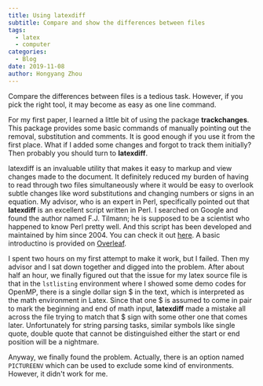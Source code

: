 ```yaml
---
title: Using latexdiff
subtitle: Compare and show the differences between files
tags:
  - latex
  - computer
categories:
  - Blog
date: 2019-11-08
author: Hongyang Zhou
---
```


Compare the differences between files is a tedious task. However, if you pick the right tool, it may become as easy as one line command.

For my first paper, I learned a little bit of using the package **trackchanges**. This package provides some basic commands of manually 
pointing out the removal, substitution and comments. It is good enough if you use it from the first place. What if I added some changes and
forgot to track them initially? Then probably you should turn to **latexdiff**.

latexdiff is an invaluable utility that makes it easy to markup and view changes made to the document. 
It definitely reduced my burden of having to read through two files simultaneously where it would be easy to overlook subtle changes like 
word substitutions and changing numbers or signs in an equation. My advisor, who is an expert in Perl, specifically pointed out that 
**latexdiff** is an excellent script written in Perl. I searched on Google and found the author named F.J. Tilmann; he is supposed to be a
scientist who happened to know Perl pretty well. And this script has been developed and maintained by him since 2004. You can check it out
[here](https://github.com/ftilmann/latexdiff). A basic introductino is provided on [Overleaf](https://www.overleaf.com/learn/latex/Articles/Using_Latexdiff_For_Marking_Changes_To_Tex_Documents).

I spent two hours on my first attempt to make it work, but I failed. Then my advisor and I sat down together and digged into the problem. 
After about half an hour, we finally figured out that the issue for my latex source file is that in the `lstlisting` environment where I
showed some demo codes for OpenMP, there is a single dollar sign $ in the text, which is interpreted as the math environment in Latex. 
Since that one $ is assumed to come in pair to mark the beginning and end of math input, **latexdiff** made a mistake all across the file 
trying to match that $ sign with some other one that comes later. Unfortunately for string parsing tasks, similar symbols like single quote, 
double quote that cannot be distinguished either the start or end position will be a nightmare.

Anyway, we finally found the problem. Actually, there is an option named `PICTUREENV` which can be used to exclude some kind of 
environments. However, it didn't work for me.
